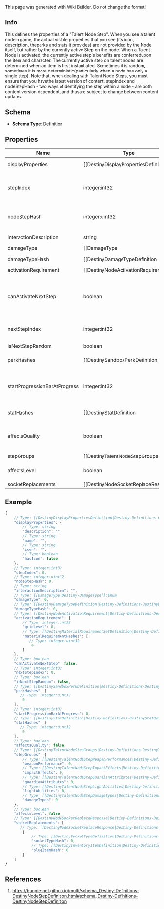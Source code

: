 <span class="wiki-builder">This page was generated with Wiki Builder. Do not change the format!</span>

## Info
This defines the properties of a &quot;Talent Node Step&quot;.  When you see a talent nodein game, the actual visible properties that you see (its icon, description, theperks and stats it provides) are not provided by the Node itself, but rather by the currently active Step on the node. When a Talent Node is activated, the currently active step's benefits are conferredupon the item and character. The currently active step on talent nodes are determined when an item is first instantiated.  Sometimes it is random, sometimes it is more deterministic(particularly when a node has only a single step). Note that, when dealing with Talent Node Steps, you must ensure that you havethe latest version of content.  stepIndex and nodeStepHash - two ways ofidentifying the step within a node - are both content version dependent, and thusare subject to change between content updates.

## Schema
* **Schema Type:** Definition

## Properties
Name | Type | Description
---- | ---- | -----------
displayProperties | [[DestinyDisplayPropertiesDefinition|Destiny-Definitions-Common-DestinyDisplayPropertiesDefinition]]:Definition | These are the display properties actually used to render the Talent Node.The currently active step's displayProperties are shown.
stepIndex | integer:int32 | The index of this step in the list of Steps on the Talent Node. Unfortunately, this is the closest thing we have to an identifier for the Step:steps are not provided a content version agnostic identifier.  This means that,when you are dealing with talent nodes, you will need to first ensure that you havethe latest version of content.
nodeStepHash | integer:uint32 | The hash of this node step.  Unfortunately, while it can be used to uniquely identifythe step within a node, it is also content version dependent and should not be relied onwithout ensuring you have the latest vesion of content.
interactionDescription | string | If you can interact with this node in some way, this is the localized descriptionof that interaction.
damageType | [[DamageType|Destiny-DamageType]]:Enum | An enum representing a damage type granted by activating this step, if any.
damageTypeHash | [[DestinyDamageTypeDefinition|Destiny-Definitions-DestinyDamageTypeDefinition]]:ManifestDefinition:integer:uint32:nullable | If the step provides a damage type, this will be the hash identifier used to look upthe damage type's DestinyDamageTypeDefinition.
activationRequirement | [[DestinyNodeActivationRequirement|Destiny-Definitions-DestinyNodeActivationRequirement]]:Definition | If the step has requirements for activation (they almost always do, if nothingelse than for the Talent Grid's Progression to have reached a certain level),they will be defined here.
canActivateNextStep | boolean | There was a time when talent nodes could be activated multiple times, andthe effects of subsequent Steps would be compounded on each other, essentially&quot;upgrading&quot; the node.  We have moved away from this, but theoretically the capabilitystill exists. I continue to return this in case it is used in the future: if true andthis step is the current step in the node, you are allowed to activate the nodea second time to receive the benefits of the next step in the node, which will thenbecome the active step.
nextStepIndex | integer:int32 | The stepIndex of the next step in the talent node, or -1 if this is the last step or ifthe next step to be chosen is random. This doesn't really matter anymore unless canActivateNextStep begins to be used again.
isNextStepRandom | boolean | If true, the next step to be chosen is random, and if you're allowed to activate thenext step. (if canActivateNextStep = true)
perkHashes | [[DestinySandboxPerkDefinition|Destiny-Definitions-DestinySandboxPerkDefinition]]:ManifestDefinition:integer:uint32[] | The list of hash identifiers for Perks (DestinySandboxPerkDefinition) that are appliedwhen this step is active.  Perks provide a variety of benefits and modifications - examineDestinySandboxPerkDefinition to learn more.
startProgressionBarAtProgress | integer:int32 | When the Talent Grid's progression reaches this value, the circular &quot;progress bar&quot; thatsurrounds the talent node should be shown. This also indicates the lower bound of saidprogress bar, with the upper bound being the progress required to reach activationRequirement.gridLevel. (at some point I should precalculate the upper bound and putit in the definition to save people time)
statHashes | [[DestinyStatDefinition|Destiny-Definitions-DestinyStatDefinition]]:ManifestDefinition:integer:uint32[] | When the step provides stat benefits on the item or character, this is the list of hash identifiersfor stats (DestinyStatDefinition) that are provided.
affectsQuality | boolean | If this is true, the step affects the item's Quality in some way.  See DestinyInventoryItemDefinitionfor more information about the meaning of Quality.  I already made a joke about Zen and the Art ofMotorcycle Maintenance elsewhere in the documentation, so I will avoid doing it again.  Oops too late
stepGroups | [[DestinyTalentNodeStepGroups|Destiny-Definitions-DestinyTalentNodeStepGroups]]:Definition | In Destiny 1, the Armory's Perk Filtering was driven by a concept of TalentNodeStepGroups: categorizationsof talent nodes based on their functionality.  While the Armory isn't a BNet-facing thing for now, andthe new Armory will need to account for Sockets rather than Talent Nodes, this categorization capabilityfeels useful enough to still keep around.
affectsLevel | boolean | If true, this step can affect the level of the item.  See DestinyInventoryItemDefintion for moreinformation about item levels and their effect on stats.
socketReplacements | [[DestinyNodeSocketReplaceResponse|Destiny-Definitions-DestinyNodeSocketReplaceResponse]]:Definition[] | If this step is activated, this will be a list of information used to replace socket itemswith new Plugs.  See DestinyInventoryItemDefinition for more information about sockets and plugs.

## Example
```javascript
{
    // Type: [[DestinyDisplayPropertiesDefinition|Destiny-Definitions-Common-DestinyDisplayPropertiesDefinition]]:Definition
    "displayProperties": {
        // Type: string
        "description": "",
        // Type: string
        "name": "",
        // Type: string
        "icon": "",
        // Type: boolean
        "hasIcon": false
    },
    // Type: integer:int32
    "stepIndex": 0,
    // Type: integer:uint32
    "nodeStepHash": 0,
    // Type: string
    "interactionDescription": "",
    // Type: [[DamageType|Destiny-DamageType]]:Enum
    "damageType": 0,
    // Type: [[DestinyDamageTypeDefinition|Destiny-Definitions-DestinyDamageTypeDefinition]]:ManifestDefinition:integer:uint32:nullable
    "damageTypeHash": 0,
    // Type: [[DestinyNodeActivationRequirement|Destiny-Definitions-DestinyNodeActivationRequirement]]:Definition
    "activationRequirement": {
        // Type: integer:int32
        "gridLevel": 0,
        // Type: [[DestinyMaterialRequirementSetDefinition|Destiny-Definitions-DestinyMaterialRequirementSetDefinition]]:Definition:integer:uint32[]
        "materialRequirementHashes": [
           // Type: integer:uint32
            0
        ]
    },
    // Type: boolean
    "canActivateNextStep": false,
    // Type: integer:int32
    "nextStepIndex": 0,
    // Type: boolean
    "isNextStepRandom": false,
    // Type: [[DestinySandboxPerkDefinition|Destiny-Definitions-DestinySandboxPerkDefinition]]:ManifestDefinition:integer:uint32[]
    "perkHashes": [
       // Type: integer:uint32
        0
    ],
    // Type: integer:int32
    "startProgressionBarAtProgress": 0,
    // Type: [[DestinyStatDefinition|Destiny-Definitions-DestinyStatDefinition]]:ManifestDefinition:integer:uint32[]
    "statHashes": [
       // Type: integer:uint32
        0
    ],
    // Type: boolean
    "affectsQuality": false,
    // Type: [[DestinyTalentNodeStepGroups|Destiny-Definitions-DestinyTalentNodeStepGroups]]:Definition
    "stepGroups": {
        // Type: [[DestinyTalentNodeStepWeaponPerformances|Destiny-Definitions-DestinyTalentNodeStepWeaponPerformances]]:Enum
        "weaponPerformance": 0,
        // Type: [[DestinyTalentNodeStepImpactEffects|Destiny-Definitions-DestinyTalentNodeStepImpactEffects]]:Enum
        "impactEffects": 0,
        // Type: [[DestinyTalentNodeStepGuardianAttributes|Destiny-Definitions-DestinyTalentNodeStepGuardianAttributes]]:Enum
        "guardianAttributes": 0,
        // Type: [[DestinyTalentNodeStepLightAbilities|Destiny-Definitions-DestinyTalentNodeStepLightAbilities]]:Enum
        "lightAbilities": 0,
        // Type: [[DestinyTalentNodeStepDamageTypes|Destiny-Definitions-DestinyTalentNodeStepDamageTypes]]:Enum
        "damageTypes": 0
    },
    // Type: boolean
    "affectsLevel": false,
    // Type: [[DestinyNodeSocketReplaceResponse|Destiny-Definitions-DestinyNodeSocketReplaceResponse]]:Definition[]
    "socketReplacements": [
       // Type: [[DestinyNodeSocketReplaceResponse|Destiny-Definitions-DestinyNodeSocketReplaceResponse]]:Definition
        {
            // Type: [[DestinySocketTypeDefinition|Destiny-Definitions-Sockets-DestinySocketTypeDefinition]]:ManifestDefinition:integer:uint32
            "socketTypeHash": 0,
            // Type: [[DestinyInventoryItemDefinition|Destiny-Definitions-DestinyInventoryItemDefinition]]:ManifestDefinition:integer:uint32
            "plugItemHash": 0
        }
    ]
}

```

## References
1. https://bungie-net.github.io/multi/schema_Destiny-Definitions-DestinyNodeStepDefinition.html#schema_Destiny-Definitions-DestinyNodeStepDefinition
